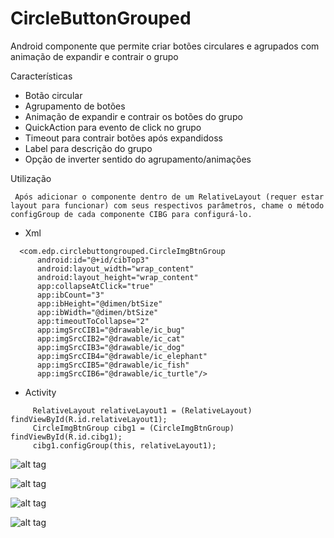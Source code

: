 CircleButtonGrouped
===================

Android componente que permite criar botões circulares e agrupados com animação de expandir e contrair o grupo

Características

  * Botão circular
  * Agrupamento de botões
  * Animação de expandir e contrair os botões do grupo
  * QuickAction para evento de click no grupo
  * Timeout para contrair botões após expandidoss
  * Label para descrição do grupo
  * Opção de inverter sentido do agrupamento/animações
  
Utilização

     Após adicionar o componente dentro de um RelativeLayout (requer estar layout para funcionar) com seus respectivos parâmetros, chame o método configGroup de cada componente CIBG para configurá-lo.

  * Xml
```
  <com.edp.circlebuttongrouped.CircleImgBtnGroup
      android:id="@+id/cibTop3"
      android:layout_width="wrap_content"
      android:layout_height="wrap_content"
      app:collapseAtClick="true"
      app:ibCount="3"
      app:ibHeight="@dimen/btSize"
      app:ibWidth="@dimen/btSize"
      app:timeoutToCollapse="2"
      app:imgSrcCIB1="@drawable/ic_bug"
      app:imgSrcCIB2="@drawable/ic_cat"
      app:imgSrcCIB3="@drawable/ic_dog"
      app:imgSrcCIB4="@drawable/ic_elephant"
      app:imgSrcCIB5="@drawable/ic_fish"
      app:imgSrcCIB6="@drawable/ic_turtle"/>
```
  * Activity
```
     RelativeLayout relativeLayout1 = (RelativeLayout) findViewById(R.id.relativeLayout1);
     CircleImgBtnGroup cibg1 = (CircleImgBtnGroup) findViewById(R.id.cibg1);
     cibg1.configGroup(this, relativeLayout1);
```

![alt tag](https://raw.githubusercontent.com/edipo2s/CircleButtonGrouped/master/Screenshot_0.png)

![alt tag](https://raw.githubusercontent.com/edipo2s/CircleButtonGrouped/master/Screenshot_1.png)

![alt tag](https://raw.githubusercontent.com/edipo2s/CircleButtonGrouped/master/Screenshot_2.png)

![alt tag](https://raw.githubusercontent.com/edipo2s/CircleButtonGrouped/master/Screenshot_3.png)
